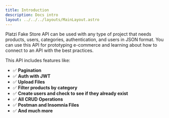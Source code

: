 ```yaml
---
title: Introduction
description: Docs intro
layout: ../../../layouts/MainLayout.astro
---
```


Platzi Fake Store API can be used with any type of project that needs products, users, categories, authentication, and users in JSON format. You can use this API for prototyping e-commerce and learning about how to connect to an API with the best practices.

This API includes features like:

- ✅ **Pagination**
- ✅ **Auth with JWT**
- ✅ **Upload Files**
- ✅ **Filter products by category**
- ✅ **Create users and check to see if they already exist**
- ✅ **All CRUD Operations**
- ✅ **Postman and Insomnia Files**
- ✅ **And much more**
